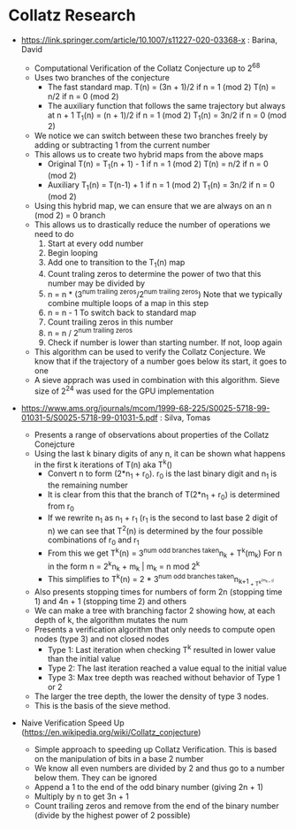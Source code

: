 # Collatz Research

* https://link.springer.com/article/10.1007/s11227-020-03368-x : Barina, David
    * Computational Verification of the Collatz Conjecture up to 2<sup>68</sup>
    * Uses two branches of the conjecture
        * The fast standard map. 
            T(n) = (3n + 1)/2 if n = 1 (mod 2)
            T(n) = n/2        if n = 0 (mod 2)
        * The auxiliary function that follows the same trajectory but always at n + 1
            T<sub>1</sub>(n) = (n + 1)/2 if n = 1 (mod 2)
            T<sub>1</sub>(n) = 3n/2      if n = 0 (mod 2)
    * We notice we can switch between these two branches freely by adding or subtracting 1 from the current number
    * This allows us to create two hybrid maps from the above maps
        * Original
            T(n) = T<sub>1</sub>(n + 1) - 1 if n = 1 (mod 2)
            T(n) = n/2                      if n = 0 (mod 2)
        * Auxiliary
            T<sub>1</sub>(n) = T(n-1) + 1 if n = 1 (mod 2)
            T<sub>1</sub>(n) = 3n/2       if n = 0 (mod 2)
    * Using this hybrid map, we can ensure that we are always on an n (mod 2) = 0 branch
    * This allows us to drastically reduce the number of operations we need to do
        1. Start at every odd number
        2. Begin looping
        3. Add one to transition to the T<sub>1</sub>(n) map
        4. Count traling zeros to determine the power of two that this number may be divided by
        5. n = n * (3<sup>num trailing zeros</sup>/2<sup>num trailing zeros</sup>)   Note that we typically combine multiple loops of a map in this step
        6. n = n - 1 To switch back to standard map
        7. Count trailing zeros in this number
        8. n = n / 2<sup>num trailing zeros</sup>
        9. Check if number is lower than starting number. If not, loop again
    * This algorithm can be used to verify the Collatz Conjecture. We know that if the trajectory of a number goes below its start, it goes to one
    * A sieve apprach was used in combination with this algorithm. Sieve size of 2<sup>24</sup> was used for the GPU implementation

* https://www.ams.org/journals/mcom/1999-68-225/S0025-5718-99-01031-5/S0025-5718-99-01031-5.pdf : Silva, Tomas
    * Presents a range of observations about properties of the Collatz Conejcture
    * Using the last k binary digits of any n, it can be shown what happens in the first k iterations of T(n) aka T<sup>k</sup>()
        * Convert n to form (2*n<sub>1</sub> + r<sub>0</sub>). r<sub>0</sub> is the last binary digit and n<sub>1</sub> is the remaining number
        * It is clear from this that the branch of T(2*n<sub>1</sub> + r<sub>0</sub>) is determined from r<sub>0</sub>
        * If we rewrite n<sub>1</sub> as n<sub>1</sub> + r<sub>1</sub> (r<sub>1</sub> is the second to last base 2 digit of n) we can see that T<sup>2</sup>(n) is determined by the four possible combinations of r<sub>0</sub> and r<sub>1</sub>
        * From this we get T<sup>k</sup>(n) = 3<sup>num odd branches taken</sup>n<sub>k</sub> + T<sup>k</sup>(m<sub>k</sub>)
            For n in the form n = 2<sup>k</sup>n<sub>k</sub> + m<sub>k</sub> | m<sub>k</sub> = n mod 2<sup>k</sup>
        * This simplifies to T<sup>k</sup>(n) = 2 * 3<sup>num odd branches taken</sup>n<sub>k+1<sub> + T<sup>k<sup>(m<sub>k + 1</sub>)
    * Also presents stopping times for numbers of form 2n (stopping time 1) and 4n + 1 (stopping time 2) and others
    * We can make a tree with branching factor 2 showing how, at each depth of k, the algorithm mutates the num
    * Presents a verification algorithm that only needs to compute open nodes (type 3) and not closed nodes
        * Type 1: Last iteration when checking T<sup>k</sup> resulted in lower value than the initial value
        * Type 2: The last iteration reached a value equal to the initial value 
        * Type 3: Max tree depth was reached without behavior of Type 1 or 2
    * The larger the tree depth, the lower the density of type 3 nodes.
    * This is the basis of the sieve method.


* Naive Verification Speed Up (https://en.wikipedia.org/wiki/Collatz_conjecture)
    * Simple approach to speeding up Collatz Verification. This is based on the manipulation of bits in a base 2 number
    * We know all even numbers are divided by 2 and thus go to a number below them. They can be ignored
    * Append a 1 to the end of the odd binary number (giving 2n + 1)
    * Multiply by n to get 3n + 1
    * Count trailing zeros and remove from the end of the binary number (divide by the highest power of 2 possible)